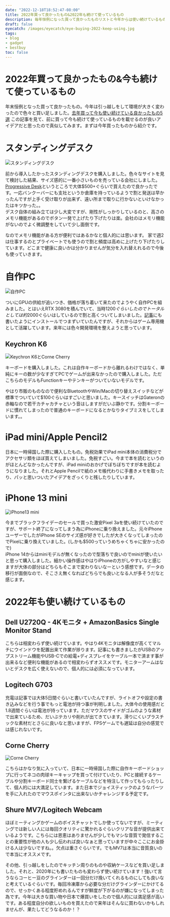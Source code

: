 ```yaml
---
date: "2022-12-18T18:52:47-08:00"
title: 2022年買って良かったもの&2022年も続けて使っているもの
description: 毎年恒例になった買って良かったものリストと今年からは使い続けているものもリスト化しています
draft: false
eyecatch: /images/eyecatch/eye-buying-2022-keep-using.jpg
tags:
- blog
- gadget
- bestbuy
toc: false
---
```


# 2022年買って良かったもの&今も続けて使っているもの

年末恒例となった買って良かったもの。今年は引っ越しをして環境が大きく変わったので色々と買い足しました。[去年買って今も使い続けている良かったもの5選](https://honeshabri.hatenablog.com/entry/bestbuy-2020) この記事を見て、前に買って今も続けて使っているものを載せるのが良いアイデアだと思ったので真似してみます。まずは今年買ったものから紹介です。

# スタンディングデスク

![スタンディングデスク](/images/2022/buying-2022-keep-using-1.jpg)

前から導入したかったスタンディングデスクを購入しました。色々なサイトを見て検討した結果、サイズ感的に一番小さいものを売っている会社にしました。[Progressive Desk](https://www.progressivedesk.ca/)というところで大体$500+ぐらいで買えたので良かったです。一応バンクーバーにも支社というか倉庫を持っているようで割と発送は早かったんですが上手く受け取りが出来ず、遠い所まで取りに行かないといけなかったはキツかった。。\
デスク自体の組み立ては少し大変ですが、剛性がしっかりしているのと、高さのメモリ機能があるのでボタン一発で上げたり下げたりは楽。会社のはメモリ機能がないのでよく微調整をしていて少し面倒です。

なのでメモリ機能がある方が便利ではあるかなと個人的には思います。
家で週2は仕事するのとプライベートでも使うので割と頻度は高めに上げたり下げたりしています。どこまで健康に良いかは分かりませんが気分を入れ替えれるので今後も使っていきます。

# 自作PC

![自作PC](/images/2022/buying-2022-keep-using-2.jpg)

ついにGPUの供給が追いつき、価格が落ち着いて来たのでようやく自作PCを組みました。とはいえRTX 3080を積んでいて、当時$1200ぐらいしたのでトータルとしては約$2000ぐらいはしているので割と高くついてしまいました。[記事](/post/2022/09/do-not-make-as-gpt)にも書いたようにインストールでつまずいていたんですが、それからはゲーム専用機として活躍しています。来年には色々開発環境を整えようと思っています。

## Keychron K6

![Keychron K6とCorne Cherry](/images/2022/buying-2022-keep-using-3.jpg)

キーボードを購入しました。これは自作キーボードから離れるわけではなく、単純にキーの数が少なすぎてPCでゲームが出来なかったので購入しました。ただこちらのモデルもFunctionキーやテンキーがついていないモデルです。

やはり市販のものなので便利なBluetoothやWin/Macの切り替えスイッチなどが標準でついていて$100ぐらいはすごいと思いました。キースイッチはGateronの赤軸なので若干カチャカチャという音はしますがだいぶ静かです。分割キーボードに慣れてしまったので普通のキーボードになるとかなりタイプミスをしてしまいます。。

# iPad mini/Apple Pencil2

日本に一時帰国した際に購入したもの。免税効果でiPad mini本体の消費税分でアクセサリ類をほぼ買えてしまいました。免税すごい。今まで本を読むというのがほとんどなかったんですが、iPad miniのおかげでぼちぼちですが本を読むようになりました。それとApple Pencilで紙のメモ帳代わりに手書きメモを取ったり、パッと思いついたアイデアをざっくりと残したりしています。

# iPhone 13 mini

![iPhone13 mini](/images/2022/buying-2022-keep-using-4.jpg)

今までブラックフライデーのセールで買った激安Pixel 3aを使い続けていたのですが、サポート終了になってしまう為にiPhoneに乗り換えました。元々iPhoneユーザーでしたがiPhone SEのサイズ感が好きでしたが大きくなってしまったのでPixelに乗り換えていました。(しかも$500っていうめちゃくちゃに安かったので)\
iPhone 14からはminiモデルが無くなったので型落ちで良いのでminiが使いたいと思って購入しました。細かい操作感はやはりiPhoneの方がしやすいなと感じますが大体の部分はどちらもそこまで変わりないなーという感想です。データの移行が面倒なので、そこさえ無くなればどちらでも良いとなる人が多そうだなと感じます。

# 2022年も使い続けているもの

## Dell U2720Q - 4Kモニタ + AmazonBasics Single Monitor Stand

こちらは相変わらず使い続けています。やはり4Kモニタは解像度が高くてマルチにウインドウを配置出来て作業が捗ります。記事にも書きましたがUSBのアップストリーム機能やUSB-Cでの給電+ディスプレイをケーブル一本で済ます事が出来るなど便利な機能があるので相変わらずオススメです。モニターアームはないとデスクを広く使えないので、個人的には必須になっています。

## Logitech G703

充電は記事では大体5日間ぐらいと書いていたんですが、ライトオフや設定の書き込みなどを行う事でもっと電池が持つ事が判明しました。大体今の使用感だと1.8週間ぐらいは電池が持っています。ただマウスのサイドがゴムのような素材で出来ているため、だいぶテカリや削れが出てきています。滑りにくいプラスチックな素材だとさらに良いなと思いますが、FPSゲームでも遅延は自分の感覚では感じれないです。

## Corne Cherry

![Corne Cherry](/images/2022/buying-2022-keep-using-5.jpg)

こちらはかなり気に入っていて、日本に一時帰国した際に自作キーボードショップに行ってネコの肉球キーキャップを買って付けていたり、PCと接続するケーブルや分割キーボード同士を繋げるケーブルなどを特注して作ってもらったりして、個人的には大満足しています。また日本でジョイスティックのようなパーツを手に入れたのでマウスポインタに出来ないかチャレンジする予定です。

## Shure MV7/Logitech Webcam

ほぼミーティングかゲームのボイスチャットでしか使ってないですが、ミーティングでは新しい人には毎回クオリティに驚かれるぐらいクリアな音が提供出来ているようです。こちらには恩恵はありませんが少しでもマシな音質で発信することの重要性が他の人も少し伝われば良いなぁと思っていますが中々ここにお金掛ける人は少ないですね。。欠点は重さぐらいです。でもMV7は本当に音質良いので本当にオススメです。

その他、引っ越しをしたのでキッチン周りのものや収納ケースなどを買い足しました。それと、2020年にも書いたものも変わらず使い続けています！強いて言うならコーヒー豆のグラインダーは一回分だけ挽いてくれるものにしても良いなと考えているぐらいです。毎回冷凍庫から必要な分だけグラインダーにかけてるので、せっかくある程度貯めれるんですが鮮度が下がるのが嫌になってしまった為です。今年は大きな買い物や日本で爆買いをしたので個人的には満足感が高いです。ある程度自分の欲しいものを買えたので来年はそんなに買わないかもしれませんが、果たしてどうなるのか！？
